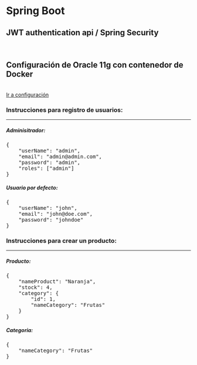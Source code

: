 <h1>Spring Boot</h1>
<h2>JWT authentication api / Spring Security</h2>
<br>

<h2>Configuración de Oracle 11g con contenedor de Docker</h2>
<br>
<a href="https://github.com/jonathanpereiram/Spring-Boot-OracleDB.git">Ir a configuración</a>

<h3>Instrucciones para registro de usuarios:</h3>
<hr>
<h5><strong>Adminisitrador:</strong></h5>

<pre>
{
    "userName": "admin",
    "email": "admin@admin.com",
    "password": "admin",
    "roles": ["admin"]
}
</pre>

<h5><strong>Usuario por defecto:</strong></h5>

<pre>
{
    "userName": "john",
    "email": "john@doe.com",
    "password": "johndoe"
}
</pre>


<h3>Instrucciones para crear un producto:</h3>
<hr>
<h5><strong>Producto:</strong></h5>

<pre>
{
    "nameProduct": "Naranja",
    "stock": 4,
    "category": {
        "id": 1,
        "nameCategory": "Frutas"
    }
}
</pre>

<h5><strong>Categoria:</strong></h5>

<pre>
{
    "nameCategory": "Frutas"
}
</pre>


